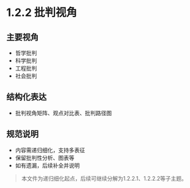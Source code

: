 # 1.2.2 批判视角

## 主要视角

- 哲学批判
- 科学批判
- 工程批判
- 社会批判

## 结构化表达

- 批判视角矩阵、观点对比表、批判路径图

## 规范说明

- 内容需递归细化，支持多表征
- 保留批判性分析、图表等
- 如有遗漏，后续补全并说明

> 本文件为递归细化起点，后续可继续分解为1.2.2.1、1.2.2.2等子主题。
